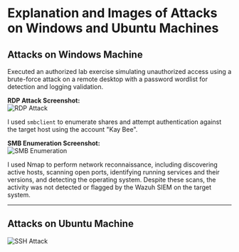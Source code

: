 # Explanation and Images of Attacks on **Windows** and **Ubuntu** Machines

## Attacks on Windows Machine

Executed an authorized lab exercise simulating unauthorized access using a brute-force attack on a remote desktop with a password wordlist for detection and logging validation.

**RDP Attack Screenshot:**  
![RDP Attack](https://github.com/user-attachments/assets/1d34ac7a-a26e-48d9-ba70-68e50a3d72b9)

I used `smbclient` to enumerate shares and attempt authentication against the target host using the account "Kay Bee".

**SMB Enumeration Screenshot:**  
![SMB Enumeration](https://github.com/user-attachments/assets/54c3a379-f1de-46c6-9c7f-482f9ad03c46)


I used Nmap to perform network reconnaissance, including discovering active hosts, scanning open ports, identifying running services and their versions, and detecting the operating system. Despite these scans, the activity was not detected or flagged by the Wazuh SIEM on the target system.


---

## Attacks on Ubuntu Machine

![SSH Attack](https://github.com/user-attachments/assets/af5670f5-cce0-4eb3-aee8-f9b4438e7975)
